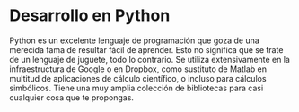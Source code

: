 [//]: # (-*- mode: markdown; coding: utf-8 -*-)

# Desarrollo en Python

Python es un excelente lenguaje de programación que goza de una
merecida fama de resultar fácil de aprender.  Esto no significa que se
trate de un lenguaje de juguete, todo lo contrario.  Se utiliza
extensivamente en la infraestructura de Google o en Dropbox, como
sustituto de Matlab en multitud de aplicaciones de cálculo científico,
o incluso para cálculos simbólicos.  Tiene una muy amplia colección de
bibliotecas para casi cualquier cosa que te propongas.


